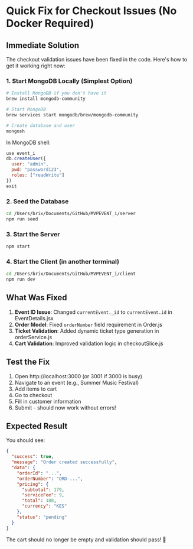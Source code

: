 # Quick Fix for Checkout Issues (No Docker Required)

## Immediate Solution

The checkout validation issues have been fixed in the code. Here's how to get it working right now:

### 1. Start MongoDB Locally (Simplest Option)

```bash
# Install MongoDB if you don't have it
brew install mongodb-community

# Start MongoDB
brew services start mongodb/brew/mongodb-community

# Create database and user
mongosh
```

In MongoDB shell:
```javascript
use event_i
db.createUser({
  user: "admin", 
  pwd: "password123",
  roles: ["readWrite"]
})
exit
```

### 2. Seed the Database

```bash
cd /Users/brix/Documents/GitHub/MVPEVENT_i/server
npm run seed
```

### 3. Start the Server

```bash
npm start
```

### 4. Start the Client (in another terminal)

```bash
cd /Users/brix/Documents/GitHub/MVPEVENT_i/client
npm run dev
```

## What Was Fixed

1. **Event ID Issue**: Changed `currentEvent._id` to `currentEvent.id` in EventDetails.jsx
2. **Order Model**: Fixed `orderNumber` field requirement in Order.js  
3. **Ticket Validation**: Added dynamic ticket type generation in orderService.js
4. **Cart Validation**: Improved validation logic in checkoutSlice.js

## Test the Fix

1. Open http://localhost:3000 (or 3001 if 3000 is busy)
2. Navigate to an event (e.g., Summer Music Festival)
3. Add items to cart
4. Go to checkout
5. Fill in customer information
6. Submit - should now work without errors!

## Expected Result

You should see:
```json
{
  "success": true,
  "message": "Order created successfully", 
  "data": {
    "orderId": "...",
    "orderNumber": "ORD-...",
    "pricing": {
      "subtotal": 179,
      "serviceFee": 9, 
      "total": 188,
      "currency": "KES"
    },
    "status": "pending"
  }
}
```

The cart should no longer be empty and validation should pass! 🎉





















